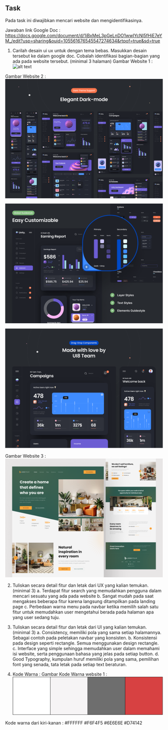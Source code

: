 ## Task
Pada task ini diwajibkan mencari website dan mengidentifikasinya.

Jawaban link Google Doc :
https://docs.google.com/document/d/1iBxMeL3pGeLnDO1wwIYcNl5fHiE7eYM_/edit?usp=sharing&ouid=105561676545547274634&rtpof=true&sd=true

1. Carilah desain ui ux untuk dengan tema bebas. Masukkan desain tersebut ke dalam google doc. Cobalah identifikasi bagian-bagian yang ada pada website tersebut. (minimal 3 halaman)
Gambar Website 1 :
![alt text](https://github.com/rizqihidayat3017/react_muhammad-rizqi-hidayat/blob/master/3_Introduction%20UI-UX/Screenshoot/Gambar%20Website.png)

Gambar Website 2 :
![alt text](https://github.com/rizqihidayat3017/react_muhammad-rizqi-hidayat/blob/master/3_Introduction%20UI-UX/Screenshoot/Design%202/gambar%201.png)

![alt text](https://github.com/rizqihidayat3017/react_muhammad-rizqi-hidayat/blob/master/3_Introduction%20UI-UX/Screenshoot/Design%202/Gambar%202.png)

![alt text](https://github.com/rizqihidayat3017/react_muhammad-rizqi-hidayat/blob/master/3_Introduction%20UI-UX/Screenshoot/Design%202/Gambar%203.png)

Gambar Website 3 :
![alt text](https://github.com/rizqihidayat3017/react_muhammad-rizqi-hidayat/blob/master/3_Introduction%20UI-UX/Screenshoot/Design%203/desain%201.png)

2. Tuliskan secara detail fitur dan letak dari UX yang kalian temukan. (minimal 3)
a. Terdapat fitur search yang memudahkan pengguna dalam mencari sesuatu yang ada pada website
b. Sangat mudah pada saat mengakses beberapa fitur karena langsung ditampilkan pada landing page
c. Perbedaan warna menu pada navbar ketika memilih salah satu fitur untuk memudahkan user mengetahui berada pada halaman apa yang user sedang tuju.

3. Tuliskan secara detail fitur dan letak dari UI yang kalian temukan. (minimal 3)
a. Consistency, memiliki pola yang sama setiap halamannya. Sebagai contoh pada peletakan navbar yang konsisten.
b. Konsistensi pada design seperti rectangle. Semua menggunakan design rectangle.
c. Interface yang simple sehingga memudahkan user dalam memahami isi website, serta penggunaan bahasa yang jelas pada setiap button.
d. Good Typography, kumpulan huruf memiliki pola yang sama, pemilihan font yang senada, tata letak pada setiap text beraturan.

4. Kode Warna :
Gambar Kode Warna website 1 :
![alt text](https://github.com/rizqihidayat3017/react_muhammad-rizqi-hidayat/blob/master/3_Introduction%20UI-UX/Screenshoot/COLOR%20PALLETE.png)

Kode warna dari kiri-kanan :
#FFFFFF 
#F6F4F5 
#6E6E6E 
#D74142
